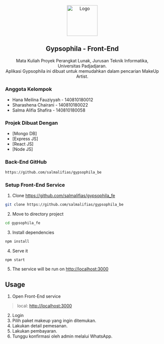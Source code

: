 <!-- PROJECT LOGO -->
<br />
<p align="center">
  <a href="https://github.com/salmalifias/djakafe_frontend">
    <img src="https://github.com/salmalifias/gypsophila_fe/src/asset/images/gypsophilagelap.png" alt="Logo" width="100" height="100">
  </a>

  <h2 align="center">Gypsophila - Front-End</h2>
<p align="center">
    Mata Kuliah Proyek Perangkat Lunak, Jurusan Teknik Informatika, Universitas Padjadjaran.
    <br />
    Aplikasi Gypsophila ini dibuat untuk memudahkan dalam pencarian MakeUp Artist.
    <br />
</p>

### Anggota Kelompok
* Hana Meilina Fauziyyah - 140810180012
* Sharashena Chairani - 140810180022
* Salma Alifia Shafira - 140810180058
 
### Projek Dibuat Dengan
* [Mongo DB]
* [Express JS]
* [React JS]
* [Node JS]

### Back-End GitHub
```sh
https://github.com/salmalifias/gypsophila_be
```

### Setup Front-End Service
1. Clone https://github.com/salmalifias/gypsophila_fe
```sh
git clone https://github.com/salmalifias/gypsophila_be
```
2. Move to directory project
```sh
cd gypsophila_fe
```
3. Install dependencies
```sh
npm install
```
4. Serve it
```sh
npm start
```
5. The service will be run on [http://localhost:3000](http://localhost:3000)

## Usage
1. Open Front-End service 
> local: [http://localhost:3000](http://localhost:3000) <br>
2. Login
3. Pilih paket makeup yang ingin ditemukan.
4. Lakukan detail pemesanan.
5. Lakukan pembayaran.
6. Tunggu konfirmasi oleh admin melalui WhatsApp.
